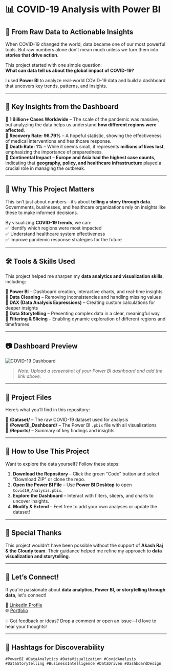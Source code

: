 # 📊 COVID-19 Analysis with Power BI

## 🚀 From Raw Data to Actionable Insights  
When COVID-19 changed the world, data became one of our most powerful tools. But raw numbers alone don’t mean much unless we turn them into **stories that drive action**.  

This project started with one simple question:  
**What can data tell us about the global impact of COVID-19?**  

I used **Power BI** to analyze real-world COVID-19 data and build a dashboard that uncovers key trends, patterns, and insights.  

---

## 📌 Key Insights from the Dashboard  

🔹 **1 Billion+ Cases Worldwide** – The scale of the pandemic was massive, but analyzing the data helps us understand **how different regions were affected**.  
🔹 **Recovery Rate: 96.79%** – A hopeful statistic, showing the effectiveness of medical interventions and healthcare response.  
🔹 **Death Rate: 1%** – While it seems small, it represents **millions of lives lost**, emphasizing the importance of preparedness.  
🔹 **Continental Impact** – **Europe and Asia had the highest case counts**, indicating that **geography, policy, and healthcare infrastructure** played a crucial role in managing the outbreak.  

---

## 🎯 Why This Project Matters  

This isn’t just about numbers—it’s about **telling a story through data**. Governments, businesses, and healthcare organizations rely on insights like these to make informed decisions.  

By visualizing **COVID-19 trends**, we can:  
✅ Identify which regions were most impacted  
✅ Understand healthcare system effectiveness  
✅ Improve pandemic response strategies for the future  

---

## 🛠 Tools & Skills Used  

This project helped me sharpen my **data analytics and visualization skills**, including:  

🔹 **Power BI** – Dashboard creation, interactive charts, and real-time insights  
🔹 **Data Cleaning** – Removing inconsistencies and handling missing values  
🔹 **DAX (Data Analysis Expressions)** – Creating custom calculations for deeper insights  
🔹 **Data Storytelling** – Presenting complex data in a clear, meaningful way  
🔹 **Filtering & Slicing** – Enabling dynamic exploration of different regions and timeframes  

---

## 📷 Dashboard Preview  

![COVID-19 Dashboard](link-to-dashboard-screenshot)  

> *Note: Upload a screenshot of your Power BI dashboard and add the link above.*

---

## 📂 Project Files  

Here’s what you’ll find in this repository:  

📁 **/Dataset/** – The raw COVID-19 dataset used for analysis  
📁 **/PowerBI_Dashboard/** – The Power BI `.pbix` file with all visualizations  
📁 **/Reports/** – Summary of key findings and insights  

---

## 📢 How to Use This Project  

Want to explore the data yourself? Follow these steps:  

1. **Download the Repository** – Click the green "Code" button and select "Download ZIP" or clone the repo.  
2. **Open the Power BI File** – Use **Power BI Desktop** to open `Covid19_Analysis.pbix`.  
3. **Explore the Dashboard** – Interact with filters, slicers, and charts to uncover insights.  
4. **Modify & Extend** – Feel free to add your own analyses or update the dataset!  

---

## 🤝 Special Thanks  

This project wouldn’t have been possible without the support of **Akash Raj & the Cloudy team**. Their guidance helped me refine my approach to **data visualization and storytelling**.  

---

## 🚀 Let’s Connect!  

If you're passionate about **data analytics, Power BI, or storytelling through data**, let's connect!  

🔗 [LinkedIn Profile](your-linkedin-url)  
🌐 [Portfolio](your-portfolio-url)  

💡 Got feedback or ideas? Drop a comment or open an issue—I’d love to hear your thoughts!  

---

## 🔖 Hashtags for Discoverability  

`#PowerBI #DataAnalytics #DataVisualization #CovidAnalysis #DataStorytelling #BusinessIntelligence #DataDriven #DashboardDesign`  
